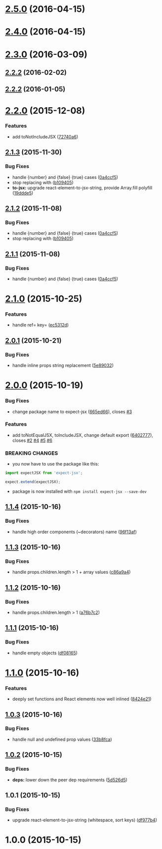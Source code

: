 <a name="2.5.0"></a>
# [2.5.0](https://github.com/algolia/expect-jsx/compare/v2.5.1...v2.5.0) (2016-04-15)




<a name="2.4.0"></a>
# [2.4.0](https://github.com/algolia/expect-jsx/compare/v2.5.0...v2.4.0) (2016-04-15)




<a name="2.3.0"></a>
# [2.3.0](https://github.com/algolia/expect-jsx/compare/2.4.0...v2.3.0) (2016-03-09)




<a name="2.2.2"></a>
## [2.2.2](https://github.com/algolia/expect-jsx/compare/2.3.0...v2.2.2) (2016-02-02)




<a name="2.2.2"></a>
## [2.2.2](https://github.com/algolia/expect-jsx/compare/v2.2.1...v2.2.2) (2016-01-05)




<a name="2.2.0"></a>
# [2.2.0](https://github.com/algolia/expect-jsx/compare/v2.1.3...v2.2.0) (2015-12-08)

### Features

* add toNotIncludeJSX ([72740a6](https://github.com/algolia/expect-jsx/commit/72740a67e87e1ddeaea2c3026796a626dc2cdaae))

<a name="2.1.3"></a>
## [2.1.3](https://github.com/algolia/expect-jsx/compare/v2.1.0...v2.1.3) (2015-11-30)


### Bug Fixes

* handle {number} and {false} {true} cases ([0a4ccf5](https://github.com/algolia/expect-jsx/commit/0a4ccf5))
* stop replacing with <whitespace> ([b109405](https://github.com/algolia/expect-jsx/commit/b109405))
* **to-jsx:** upgrade react-element-to-jsx-string, provide Array.fill polyfill ([19ddde5](https://github.com/algolia/expect-jsx/commit/19ddde5))



<a name="2.1.2"></a>
## [2.1.2](https://github.com/algolia/expect-jsx/compare/v2.1.0...v2.1.2) (2015-11-08)


### Bug Fixes

* handle {number} and {false} {true} cases ([0a4ccf5](https://github.com/algolia/expect-jsx/commit/0a4ccf5))
* stop replacing with <whitespace> ([b109405](https://github.com/algolia/expect-jsx/commit/b109405))



<a name="2.1.1"></a>
## [2.1.1](https://github.com/algolia/expect-jsx/compare/v2.1.0...v2.1.1) (2015-11-08)


### Bug Fixes

* handle {number} and {false} {true} cases ([0a4ccf5](https://github.com/algolia/expect-jsx/commit/0a4ccf5))



<a name="2.1.0"></a>
# [2.1.0](https://github.com/algolia/expect-jsx/compare/v2.0.1...v2.1.0) (2015-10-25)


### Features

* handle ref= key= ([ec5312d](https://github.com/algolia/expect-jsx/commit/ec5312d))



<a name="2.0.1"></a>
## [2.0.1](https://github.com/algolia/expect-jsx/compare/v2.0.0...v2.0.1) (2015-10-21)


### Bug Fixes

* handle inline props string replacement ([5e89032](https://github.com/algolia/expect-jsx/commit/5e89032))



<a name="2.0.0"></a>
# [2.0.0](https://github.com/algolia/expect-jsx/compare/v1.1.4...v2.0.0) (2015-10-19)


### Bug Fixes

* change package name to expect-jsx ([665ed66](https://github.com/algolia/expect-jsx/commit/665ed66)), closes [#3](https://github.com/algolia/expect-jsx/issues/3)

### Features

* add toNotEqualJSX, toIncludeJSX, change default export ([6402777](https://github.com/algolia/expect-jsx/commit/6402777)), closes [#2](https://github.com/algolia/expect-jsx/issues/2) [#4](https://github.com/algolia/expect-jsx/issues/4) [#5](https://github.com/algolia/expect-jsx/issues/5) [#6](https://github.com/algolia/expect-jsx/issues/6)


### BREAKING CHANGES

* you now have to use the package like this:

```js
import expectJSX from 'expect-jsx';

expect.extend(expectJSX);
```
* package is now installed with `npm install expect-jsx
--save-dev`



<a name="1.1.4"></a>
## [1.1.4](https://github.com/algolia/expect-jsx/compare/v1.1.3...v1.1.4) (2015-10-16)


### Bug Fixes

* handle high order components (~decorators) name ([96f13af](https://github.com/algolia/expect-jsx/commit/96f13af))



<a name="1.1.3"></a>
## [1.1.3](https://github.com/algolia/expect-jsx/compare/v1.1.2...v1.1.3) (2015-10-16)


### Bug Fixes

* handle props.children.length > 1 + array values ([c86a9a4](https://github.com/algolia/expect-jsx/commit/c86a9a4))



<a name="1.1.2"></a>
## [1.1.2](https://github.com/algolia/expect-jsx/compare/v1.1.1...v1.1.2) (2015-10-16)


### Bug Fixes

* handle props.children.length > 1 ([a76b7c2](https://github.com/algolia/expect-jsx/commit/a76b7c2))



<a name="1.1.1"></a>
## [1.1.1](https://github.com/algolia/expect-jsx/compare/v1.1.0...v1.1.1) (2015-10-16)


### Bug Fixes

* handle empty objects ([df08165](https://github.com/algolia/expect-jsx/commit/df08165))



<a name="1.1.0"></a>
# [1.1.0](https://github.com/algolia/expect-jsx/compare/v1.0.3...v1.1.0) (2015-10-16)


### Features

* deeply set functions and React elements now well inlined ([8424e21](https://github.com/algolia/expect-jsx/commit/8424e21))



<a name="1.0.3"></a>
## [1.0.3](https://github.com/algolia/expect-jsx/compare/v1.0.2...v1.0.3) (2015-10-16)


### Bug Fixes

* handle null and undefined prop values ([33b8fca](https://github.com/algolia/expect-jsx/commit/33b8fca))



<a name="1.0.2"></a>
## [1.0.2](https://github.com/algolia/expect-jsx/compare/v1.0.1...v1.0.2) (2015-10-15)


### Bug Fixes

* **deps:** lower down the peer dep requirements ([5d526d5](https://github.com/algolia/expect-jsx/commit/5d526d5))



<a name="1.0.1"></a>
## 1.0.1 (2015-10-15)


### Bug Fixes

* upgrade react-element-to-jsx-string (whitespace, sort keys) ([df977b4](https://github.com/algolia/expect-jsx/commit/df977b4))



<a name="1.0.0"></a>
# 1.0.0 (2015-10-15)




